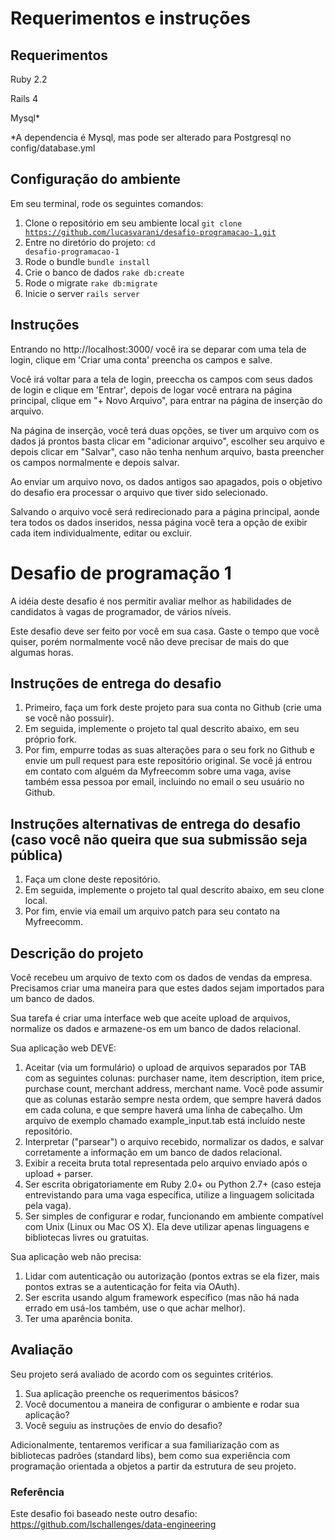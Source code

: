 # Requerimentos e instruções

## Requerimentos

Ruby 2.2

Rails 4

Mysql*

*A dependencia é Mysql, mas pode ser alterado para Postgresql no config/database.yml

## Configuração do ambiente
Em seu terminal, rode os seguintes comandos:
1. Clone o repositório em seu ambiente local
<code>git clone https://github.com/lucasvarani/desafio-programacao-1.git</code>
2. Entre no diretório do projeto:
<code>cd desafio-programacao-1</code>
3. Rode o bundle
<code>bundle install</code>
4. Crie o banco de dados
<code>rake db:create</code>
5. Rode o migrate
<code>rake db:migrate</code>
6. Inicie o server
<code>rails server</code>


## Instruções
Entrando no http://localhost:3000/ você ira se deparar com uma tela de login, clique em 'Criar uma conta' preencha os campos e salve.

Você irá voltar para a tela de login, preeccha os campos com seus dados de login e clique em 'Entrar', depois de logar você entrara na página principal, clique em "+ Novo Arquivo", para entrar na página de inserção do arquivo.

Na página de inserção, você terá duas opções, se tiver um arquivo com os dados já prontos basta clicar em "adicionar arquivo", escolher seu arquivo e depois clicar em "Salvar", caso não tenha nenhum arquivo, basta preencher os campos normalmente e depois salvar.

Ao enviar um arquivo novo, os dados antigos sao apagados, pois o objetivo do desafio era processar o arquivo que tiver sido selecionado.

Salvando o arquivo você será redirecionado para a página principal, aonde tera todos os dados inseridos, nessa página você tera a opção de exibir cada item individualmente, editar ou excluir.




# Desafio de programação 1
A idéia deste desafio é nos permitir avaliar melhor as habilidades de candidatos à vagas de programador, de vários níveis.

Este desafio deve ser feito por você em sua casa. Gaste o tempo que você quiser, porém normalmente você não deve precisar de mais do que algumas horas.

## Instruções de entrega do desafio
1. Primeiro, faça um fork deste projeto para sua conta no Github (crie uma se você não possuir).
1. Em seguida, implemente o projeto tal qual descrito abaixo, em seu próprio fork.
1. Por fim, empurre todas as suas alterações para o seu fork no Github e envie um pull request para este repositório original. Se você já entrou em contato com alguém da Myfreecomm sobre uma vaga, avise também essa pessoa por email, incluindo no email o seu usuário no Github.

## Instruções alternativas de entrega do desafio (caso você não queira que sua submissão seja pública)
1. Faça um clone deste repositório.
1. Em seguida, implemente o projeto tal qual descrito abaixo, em seu clone local.
1. Por fim, envie via email um arquivo patch para seu contato na Myfreecomm.

## Descrição do projeto
Você recebeu um arquivo de texto com os dados de vendas da empresa. Precisamos criar uma maneira para que estes dados sejam importados para um banco de dados.

Sua tarefa é criar uma interface web que aceite upload de arquivos, normalize os dados e armazene-os em um banco de dados relacional.

Sua aplicação web DEVE:

1. Aceitar (via um formulário) o upload de arquivos separados por TAB com as seguintes colunas: purchaser name, item description, item price, purchase count, merchant address, merchant name. Você pode assumir que as colunas estarão sempre nesta ordem, que sempre haverá dados em cada coluna, e que sempre haverá uma linha de cabeçalho. Um arquivo de exemplo chamado example_input.tab está incluído neste repositório.
1. Interpretar ("parsear") o arquivo recebido, normalizar os dados, e salvar corretamente a informação em um banco de dados relacional.
1. Exibir a receita bruta total representada pelo arquivo enviado após o upload + parser.
1. Ser escrita obrigatoriamente em Ruby 2.0+ ou Python 2.7+ (caso esteja entrevistando para uma vaga específica, utilize a linguagem solicitada pela vaga).
1. Ser simples de configurar e rodar, funcionando em ambiente compatível com Unix (Linux ou Mac OS X). Ela deve utilizar apenas linguagens e bibliotecas livres ou gratuitas.

Sua aplicação web não precisa:

1. Lidar com autenticação ou autorização (pontos extras se ela fizer, mais pontos extras se a autenticação for feita via OAuth).
1. Ser escrita usando algum framework específico (mas não há nada errado em usá-los também, use o que achar melhor).
1. Ter uma aparência bonita.

## Avaliação
Seu projeto será avaliado de acordo com os seguintes critérios.

1. Sua aplicação preenche os requerimentos básicos?
1. Você documentou a maneira de configurar o ambiente e rodar sua aplicação?
1. Você seguiu as instruções de envio do desafio?

Adicionalmente, tentaremos verificar a sua familiarização com as bibliotecas padrões (standard libs), bem como sua experiência com programação orientada a objetos a partir da estrutura de seu projeto.

### Referência

Este desafio foi baseado neste outro desafio: https://github.com/lschallenges/data-engineering

